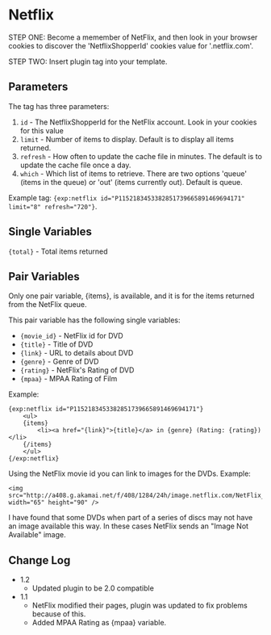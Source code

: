 # Netflix

STEP ONE:
Become a memember of NetFlix, and then look in your browser cookies to discover the 'NetflixShopperId' cookies value for '.netflix.com'.

STEP TWO:
Insert plugin tag into your template.

## Parameters

The tag has three parameters:

1. `id` - The NetflixShopperId for the NetFlix account. Look in your cookies for this value
2. `limit` - Number of items to display. Default is to display all items returned.
3. `refresh` - How often to update the cache file in minutes. The default is to update the cache file once a day.
4. `which` - Which list of items to retrieve. There are two options 'queue' (items in the queue) or 'out' (items currently out). Default is queue.

Example tag: `{exp:netflix id="P1152183453382851739665891469694171" limit="8" refresh="720"}`.

## Single Variables

`{total}` - Total items returned

## Pair Variables

Only one pair variable, {items}, is available, and it is for the items returned from the NetFlix queue.

This pair variable has the following single variables:

- `{movie_id}` - NetFlix id for DVD
- `{title}` - Title of DVD
- `{link}` - URL to details about DVD
- `{genre}` - Genre of DVD
- `{rating}` - NetFlix's Rating of DVD
- `{mpaa}` - MPAA Rating of Film

Example:

    {exp:netflix id="P1152183453382851739665891469694171"}
    	<ul>
    	{items}
    		<li><a href="{link}">{title}</a> in {genre} (Rating: {rating})</li>
    	{/items}
    	</ul>
    {/exp:netflix}

Using the NetFlix movie id you can link to images for the DVDs. Example:

    <img src="http://a408.g.akamai.net/f/408/1284/24h/image.netflix.com/NetFlix_Assets/boxshots/small/{movie_id}.jpg" width="65" height="90" />

I have found that some DVDs when part of a series of discs may not have an image available this way. In these cases NetFlix sends an "Image Not Available" image.

## Change Log

- 1.2
	- Updated plugin to be 2.0 compatible
- 1.1
	- NetFlix modified their pages, plugin was updated to fix problems because of this.
	- Added MPAA Rating as {mpaa} variable.

